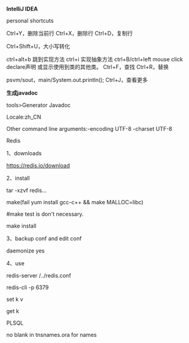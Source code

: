 **IntelliJ IDEA**

personal shortcuts

Ctrl+Y，删除当前行
Ctrl+X，删除行
Ctrl+D，复制行

Ctrl+Shift+U，大小写转化

ctrl+alt+b 跳到实现方法
ctrl+i 实现抽象方法
ctrl+B/ctrl+left mouse click   declare声明  或显示使用到类的其他类。
Ctrl+F，查找
Ctrl+R，替换

psvm/sout，main/System.out.println(); Ctrl+J，查看更多



**生成javadoc**

tools>Generator Javadoc

Locale:zh_CN

Other command line arguments:-encoding UTF-8 -charset UTF-8









Redis

1、downloads

https://redis.io/download

2、install

tar -xzvf  redis...

make(fail  yum install gcc-c++     &&      make MALLOC=libc)

#make test  is don't necessary.

make install

3、backup conf  and edit conf

daemonize yes

4、use

redis-server  /../redis.conf

redis-cli -p  6379

set  k  v 

get  k





PLSQL

no blank in tnsnames.ora for names



